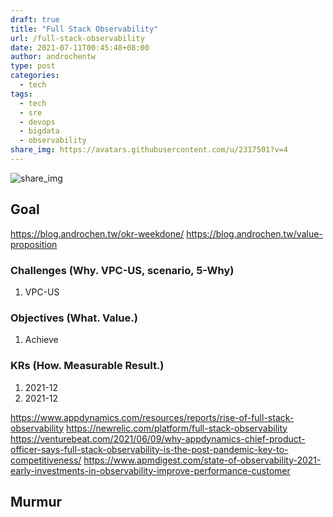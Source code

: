 ```yaml
---
draft: true
title: "Full Stack Observability"
url: /full-stack-observability
date: 2021-07-11T00:45:48+08:00
author: androchentw
type: post
categories:
  - tech
tags: 
  - tech
  - sre
  - devops
  - bigdata
  - observability
share_img: https://avatars.githubusercontent.com/u/2317501?v=4
---
```


![share_img](https://avatars.githubusercontent.com/u/2317501?v=4)

## Goal

https://blog.androchen.tw/okr-weekdone/
https://blog.androchen.tw/value-proposition

### Challenges (Why. VPC-US, scenario, 5-Why)

1. VPC-US

### Objectives (What. Value.)

1. Achieve

### KRs (How. Measurable Result.)

1. 2021-12
2. 2021-12

<!--more-->


https://www.appdynamics.com/resources/reports/rise-of-full-stack-observability
https://newrelic.com/platform/full-stack-observability
https://venturebeat.com/2021/06/09/why-appdynamics-chief-product-officer-says-full-stack-observability-is-the-post-pandemic-key-to-competitiveness/
https://www.apmdigest.com/state-of-observability-2021-early-investments-in-observability-improve-performance-customer

## Murmur
